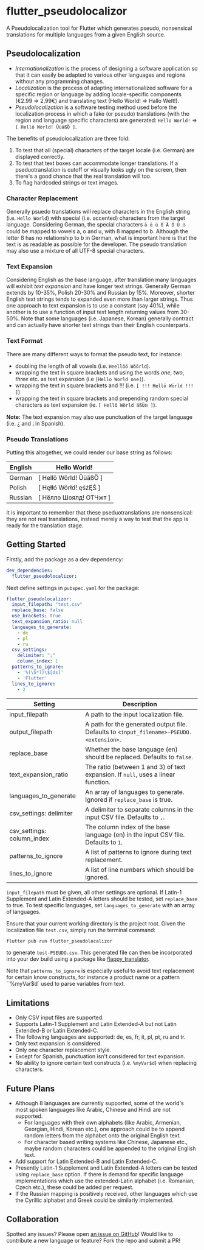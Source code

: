 # flutter_pseudolocalizor

A Pseudolocalization tool for Flutter which generates pseudo, nonsensical translations for multiple languages from a given English source.

## Pseudolocalization

- *Internationalization* is the process of designing a software application so that it can easily be adapted to various other languages and regions without any programming changes. 
- *Localization* is the process of adapting internationalized software for a specific region or language by adding locale-specific components (€2.99 => 2,99€) and translating text (Hello World! => Hallo Welt!). 
- *Pseudolocalization* is a software testing method used before the localization process in which a fake (or pseudo) translations (with the region and language specific characters) are generated: `Hello World!` => `[ Hellö Wörld! ÜüäßÖ ]`.

The benefits of pseudolocalization are three fold:

1. To test that all (special) characters of the target locale (i.e. German) are displayed correctly.
2. To test that text boxes can accommodate longer translations. If a pseduotranslation is cutoff or visually looks ugly on the screen, then there's a good chance that the real translation will too.
3. To flag hardcoded strings or text images.

### Character Replacement

Generally psuedo translations will replace characters in the English string (i.e. `Hello World`) with special (i.e. accented) characters from the target language. Considering German, the special characters `ä ö ü ß Ä Ö Ü ẞ` could be mapped to vowels a, o and u, with ß mapped to b. Although the letter ß has no relationship to b in German, what is important here is that the text is as readable as possible for the developer. The pseudo translation may also use a mixture of all UTF-8 special characters.

### Text Expansion

Considering English as the base language, after translation many languages will exhibit *text expansion* and have longer text strings. Generally German extends by 10-35%, Polish 20-30% and Russian by 15%. Moreover, shorter English text strings tends to expanded even more than larger strings. Thus one approach to text expansion is to use a constant (say 40%), while another is to use a function of input text length returning values from 30-50%. Note that some languages (i.e. Japanese, Korean) generally contract and can actually have shorter text strings than their English counterparts.

### Text Format

There are many different ways to format the pseudo text, for instance:

- doubling the length of all vowels (i.e. `Heellöö Wöörld`).
- wrapping the text in square brackets and using the words *one*, *two*, *three* etc. as text expansion (i.e `[Hello World one]`).
- wrapping the text in square brackets and !!! (i.e. `[ !!! Hellö Wörld !!! ]`)
- wrapping the text in square brackets and prepending random special characters as text expansion (ie. `[ Hellö Wörld äßÜẞ ]`).

**Note:** The text expansion may also use punctuation of the target language (i.e. ¿ and ¡ in Spanish).

### Pseudo Translations

Putting this altogether, we could render our base string as follows:

| English | Hello World!           |
| ------- | ---------------------- |
| German  | [ Hellö Wörld! ÜüäßÖ ] |
| Polish  | [ Hęłłó Wórłd! ęśżĘŚ ] |
| Russian | [ Нёлло Шоялд! ОТЧжт ] |

It is important to remember that these pseduotranslations are nonsensical: they are not real translations, instead merely a way to test that the app is ready for the translation stage.

## Getting Started

Firstly, add the package as a dev dependency:

```yaml
dev_dependencies: 
  flutter_pseudolocalizor: 
```

Next define settings in `pubspec.yaml` for the package:

```yaml
flutter_pseudolocalizor:
  input_filepath: "test.csv"
  replace_base: false
  use_brackets: true
  text_expansion_ratio: null
  languages_to_generate:
    - de
    - pl
    - ru
  csv_settings:
    delimiter: ";"
    column_index: 1
  patterns_to_ignore:
    - '%(\S*?)\$[ds]'
    - 'Flutter'
  lines_to_ignore:
    - 2
```

| Setting                    | Description                                                                              |
| -------------------------- | ---------------------------------------------------------------------------------------- |
| input_filepath             | A path to the input localization file.                                                   |
| output_filepath            | A path for the generated output file. Defaults to `<input_filename>-PSEUDO.<extension>`. |
| replace_base               | Whether the base language (en) should be replaced. Defaults to `false`.                  |
| text_expansion_ratio       | The ratio (between 1 and 3) of text expansion. If `null`, uses a linear function.        | 
| languages_to_generate      | An array of languages to generate. Ignored if `replace_base` is true.                    |
| csv_settings: delimiter    | A delimiter to separate columns in the input CSV file. Defaults to `,`.                  |
| csv_settings: column_index | The column index of the base language (en) in the input CSV file. Defaults to `1`.       |
| patterns_to_ignore         | A list of patterns to ignore during text replacement.                                    |
| lines_to_ignore              | A list of line numbers which should be ignored.                                          |

`input_filepath` must be given, all other settings are optional. If Latin-1 Supplement and Latin Extended-A letters should be tested, set `replace_base` to true. To test specific languages, set `languages_to_generate` with an array of languages.

Ensure that your current working directory is the project root. Given the localization file `test.csv`, simply run the terminal command:

```
flutter pub run flutter_pseudolocalizor
```

to generate `test-PSEUDO.csv`. This generated file can then be incorporated into your dev build using a package like [flappy_translator](https://pub.dev/packages/flappy_translator).

Note that `patterns_to_ignore` is especially useful to avoid text replacement for certain know constructs, for instance a product name or a pattern ``%myVar$d` used to parse variables from text.

## Limitations

- Only CSV input files are supported.
- Supports Latin-1 Supplement and Latin Extended-A but not Latin Extended-B or Latin Extended-C.
- The following languages are supported: de, es, fr, it, pl, pt, ru and tr.
- Only text expansion is considered.
- Only one character replacement style.
- Except for Spanish, punctuation isn't considered for text expansion.
- No ability to ignore certain text constructs (i.e. `%myVar$d`) when replacing characters.

## Future Plans

- Although 8 languages are currently supported, some of the world's most spoken languages like Arabic, Chinese and Hindi are not supported. 
  - For languages with their own alphabets (like Arabic, Armenian, Georgian, Hindi, Korean etc.), one approach could be to append random letters from the alphabet onto the original English text.
  - For character based writing systems like Chinese, Japanese etc., maybe random characters could be appended to the original English text.
- Add support for Latin Extended-B and Latin Extended-C.
- Presently Latin-1 Supplement and Latin Extended-A letters can be tested using `replace_base` option. If there is demand for specific language implementations which use the extended-Latin alphabet (i.e. Romanian, Czech etc.), these could be added per request.
- If the Russian mapping is positively received, other languages which use the Cyrillic alphabet and Greek could be similarly implemented.

## Collaboration

Spotted any issues? Please open [an issue on GitHub](https://github.com/defuncart/flutter_pseudolocalizor/issues)! Would like to contribute a new language or feature? Fork the repo and submit a PR!
